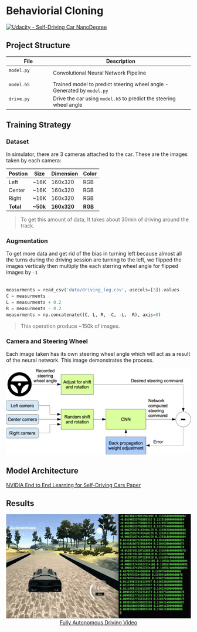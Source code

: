 # Behaviorial Cloning

[![Udacity - Self-Driving Car NanoDegree](https://s3.amazonaws.com/udacity-sdc/github/shield-carnd.svg)](http://www.udacity.com/drive)

## Project Structure

| File                         | Description                                                             |
| ---------------------------- | ----------------------------------------------------------------------- |
| `model.py`                   | Convolutional Neural Network Pipeline                                   |
| `model.h5`                   | Trained model to predict steering wheel angle - Generated by `model.py` |
| `drive.py`                   | Drive the car using `model.h5` to predict the steering wheel angle      |

## Training Strategy

### Dataset
In simulator, there are 3 cameras attached to the car. These are the images taken by each camera:

| Postion | Size | Dimension | Color |
|---------|------|-----------|-------|
|  Left   | ~16K |  160x320  |  RGB  |
|  Center | ~16K |  160x320  |  RGB  |
|  Right  | ~16K |  160x320  |  RGB  |
|  **Total** | **~50k** |  **160x320**  |  **RGB**  |

> To get this amount of data, It takes about 30min of driving around the track.

### Augmentation
To get more data and get rid of the bias in turning left because almost all the turns during the driving session are turning to the left, we flipped the images verticaly then multiply the each sterring wheel angle for flipped images by `-1`



```python

measurments = read_csv('data/driving_log.csv', usecols=[3]).values
C = measurments
L = measurments + 0.2
R = measurments - 0.2
measurments = np.concatenate((C, L, R, -C, -L, -R), axis=0)

```
> This operation produce ~150k of images.

### Camera and Steering Wheel
Each image taken has its own steering wheel angle which will act as a result of the neural network. This image demonstrates the process.

<p align="center">
  <img src="Media/training.png" alt="Training"/>
</p>

### 

## Model Architecture
[NVIDIA End to End Learning for Self-Driving Cars Paper](https://arxiv.org/abs/1604.07316)

## Results

<p align="center">
  <img src="Media/BehavioralCloning.gif" alt="Driving Autonomously"/>
  <br/>
  <a target="_blank" href="https://youtu.be/08jBeBCmbLE">Fully Autonomous Driving Video</a>
</p>

